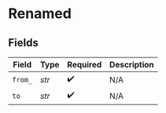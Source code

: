 # Renamed


## Fields

| Field              | Type               | Required           | Description        |
| ------------------ | ------------------ | ------------------ | ------------------ |
| `from_`            | *str*              | :heavy_check_mark: | N/A                |
| `to`               | *str*              | :heavy_check_mark: | N/A                |